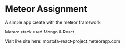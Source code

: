 # Meteor Assignment

A simple app create with the meteor framework

Meteor stack used Mongo & React.

Visit live site here: mostafa-react-project.meteorapp.com
